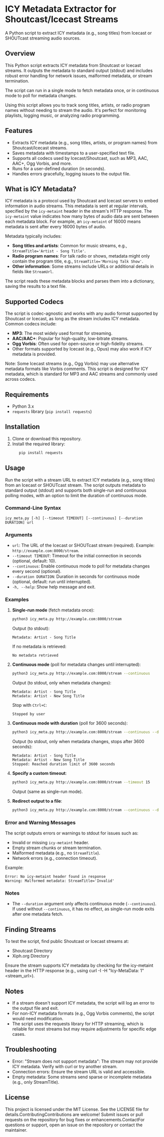 # ICY Metadata Extractor for Shoutcast/Icecast Streams

A Python script to extract ICY metadata (e.g., song titles) from Icecast or SHOUTcast streaming audio sources.

## Overview

This Python script extracts ICY metadata from Shoutcast or Icecast streams. It outputs the metadata to standard output (stdout) and includes robust error handling for network issues, malformed metadata, or stream termination. 

The script can run in a single mode to fetch metadata once, or in continuous mode to poll for metadata changes. 

Using this script allows you to track song titles, artists, or radio program names without needing to stream the audio. It's perfect for monitoring playlists, logging music, or analyzing radio programming.

## Features

- Extracts ICY metadata (e.g., song titles, artists, or program names) from Shoutcast/Icecast streams.
- Saves metadata with timestamps to a user-specified text file.
- Supports all codecs used by Icecast/Shoutcast, such as MP3, AAC, AAC+, Ogg Vorbis, and more.
- Runs for a user-defined duration (in seconds).
- Handles errors gracefully, logging issues to the output file.

## What is ICY Metadata?

ICY metadata is a protocol used by Shoutcast and Icecast servers to embed information in audio streams. This metadata is sent at regular intervals, specified by the `icy-metaint` header in the stream's HTTP response. The `icy-metaint` value indicates how many bytes of audio data are sent between each metadata block. For example, an `icy-metaint` of 16000 means metadata is sent after every 16000 bytes of audio.

Metadata typically includes:
- **Song titles and artists**: Common for music streams, e.g., `StreamTitle='Artist - Song Title'`.
- **Radio program names**: For talk radio or shows, metadata might only contain the program title, e.g., `StreamTitle='Morning Talk Show'`.
- **Other information**: Some streams include URLs or additional details in fields like `StreamUrl`.

The script reads these metadata blocks and parses them into a dictionary, saving the results to a text file.

## Supported Codecs

The script is codec-agnostic and works with any audio format supported by Shoutcast or Icecast, as long as the stream includes ICY metadata. Common codecs include:
- **MP3**: The most widely used format for streaming.
- **AAC/AAC+**: Popular for high-quality, low-bitrate streams.
- **Ogg Vorbis**: Often used for open-source or high-fidelity streams.
- Other formats supported by Icecast (e.g., Opus) may also work if ICY metadata is provided.

Note: Some Icecast streams (e.g., Ogg Vorbis) may use alternative metadata formats like Vorbis comments. This script is designed for ICY metadata, which is standard for MP3 and AAC streams and commonly used across codecs.

## Requirements

- Python 3.x
- `requests` library (`pip install requests`)

## Installation

1. Clone or download this repository.
2. Install the required library:
   ```bash
      pip install requests

## Usage

Run the script with a stream URL to extract ICY metadata (e.g., song titles) from an Icecast or SHOUTcast stream. The script outputs metadata to standard output (stdout) and supports both single-run and continuous polling modes, with an option to limit the duration of continuous mode.

### Command-Line Syntax

```
icy_meta.py [-h] [--timeout TIMEOUT] [--continuous] [--duration DURATION] url
```

### Arguments

- `url`: The URL of the Icecast or SHOUTcast stream (required). Example: `http://example.com:8000/stream`.
- `--timeout TIMEOUT`: Timeout for the initial connection in seconds (optional, default: 10).
- `--continuous`: Enable continuous mode to poll for metadata changes every second (optional).
- `--duration DURATION`: Duration in seconds for continuous mode (optional, default: run until interrupted).
- `-h, --help`: Show help message and exit.

### Examples

1. **Single-run mode** (fetch metadata once):
   ```bash
   python3 icy_meta.py http://example.com:8000/stream
   ```
   Output (to stdout):
   ```
   Metadata: Artist - Song Title
   ```
   If no metadata is retrieved:
   ```
   No metadata retrieved
   ```

2. **Continuous mode** (poll for metadata changes until interrupted):
   ```bash
   python3 icy_meta.py http://example.com:8000/stream --continuous
   ```
   Output (to stdout, only when metadata changes):
   ```
   Metadata: Artist - Song Title
   Metadata: Artist - New Song Title
   ```
   Stop with `Ctrl+C`:
   ```
   Stopped by user
   ```

3. **Continuous mode with duration** (poll for 3600 seconds):
   ```bash
   python3 icy_meta.py http://example.com:8000/stream --continuous --duration 3600
   ```
   Output (to stdout, only when metadata changes, stops after 3600 seconds):
   ```
   Metadata: Artist - Song Title
   Metadata: Artist - New Song Title
   Stopped: Reached duration limit of 3600 seconds
   ```

4. **Specify a custom timeout**:
   ```bash
   python3 icy_meta.py http://example.com:8000/stream --timeout 15
   ```
   Output (same as single-run mode).

5. **Redirect output to a file**:
   ```bash
   python3 icy_meta.py http://example.com:8000/stream --continuous --duration 3600 > metadata.txt
   ```

### Error and Warning Messages

The script outputs errors or warnings to stdout for issues such as:
- Invalid or missing `icy-metaint` header.
- Empty stream chunks or stream termination.
- Malformed metadata (e.g., no `StreamTitle`).
- Network errors (e.g., connection timeout).

Example:
```
Error: No icy-metaint header found in response
Warning: Malformed metadata: StreamTitle='Invalid'
```

### Notes
- The `--duration` argument only affects continuous mode (`--continuous`). If used without `--continuous`, it has no effect, as single-run mode exits after one metadata fetch. 

## Finding Streams

To test the script, find public Shoutcast or Icecast streams at:

- Shoutcast Directory
- Xiph.org Directory

Ensure the stream supports ICY metadata by checking for the icy-metaint header in the HTTP response (e.g., using curl -I -H "Icy-MetaData: 1" <stream_url>).

## Notes

- If a stream doesn't support ICY metadata, the script will log an error to the output file and exit.
- For non-ICY metadata formats (e.g., Ogg Vorbis comments), the script would need modification.
- The script uses the requests library for HTTP streaming, which is reliable for most streams but may require adjustments for specific edge cases.

## Troubleshooting

- Error: "Stream does not support metadata": The stream may not provide ICY metadata. Verify with curl or try another stream.
- Connection errors: Ensure the stream URL is valid and accessible.
- Empty metadata: Some streams send sparse or incomplete metadata (e.g., only StreamTitle).

## License

This project is licensed under the MIT License. See the LICENSE file for details.ContributingContributions are welcome! Submit issues or pull requests on the repository for bug fixes or enhancements.ContactFor questions or support, open an issue on the repository or contact the maintainer.




